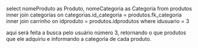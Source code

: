 select nomeProduto as Produto, nomeCategoria as Categoria from produtos
inner join categorias on categorias.id_categoria = produtos.fk_categoria
inner join carrinho on idproduto = produtos.idprodutos where idusuario = 3

aqui será feita a busca pelo usuário número 3, retornando o que produtos que ele adquiriu e informando a categoria de cada produto.
